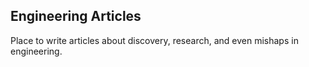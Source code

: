 ## Engineering Articles

Place to write articles about discovery, research, and even mishaps in engineering.
